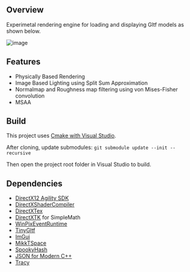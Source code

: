## Overview
Experimetal rendering engine for loading and displaying Gltf models as shown below.
 

![image](https://user-images.githubusercontent.com/8186559/132597501-5a13ab40-7f4c-40af-926a-332e30fe29bb.png)

## Features
* Physically Based Rendering
* Image Based Lighting using Split Sum Approximation
* Normalmap and Roughness map filtering using von Mises-Fisher convolution
* MSAA

## Build
This project uses [Cmake with Visual Studio](https://docs.microsoft.com/en-us/cpp/build/cmake-projects-in-visual-studio?view=msvc-160). 

After cloning, update submodules: `git submodule update --init --recursive`

Then open the project root folder in Visual Studio to build.

## Dependencies
* [DirectX12 Agility SDK](https://devblogs.microsoft.com/directx/directx12agility/)
* [DirectXShaderCompiler](https://github.com/ehsannas/DirectXShaderCompiler)
* [DirectXTex](https://github.com/Microsoft/DirectXTex)
* [DirectXTK](https://github.com/Microsoft/DirectXTK) for SimpleMath
* [WinPixEventRuntime](https://devblogs.microsoft.com/pix/download/)
* [TinyGltf](https://github.com/syoyo/tinygltf) 
* [ImGui](https://github.com/ocornut/imgui)
* [MikkTSpace](https://github.com/mmikk/MikkTSpace)
* [SpookyHash](https://github.com/k0dai/spookyhash)
* [JSON for Modern C++](https://github.com/nlohmann/json)
* [Tracy](https://github.com/wolfpld/tracy)

